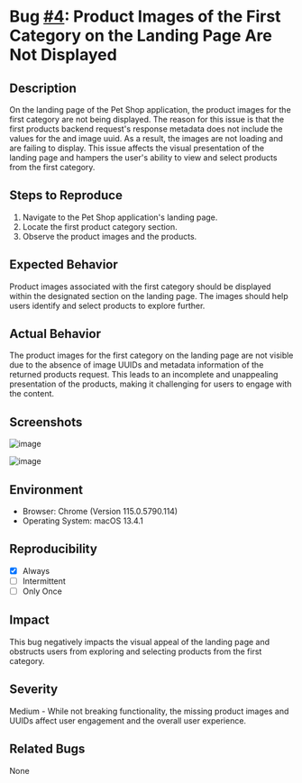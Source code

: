 # Bug [#4](https://github.com/amosnjoroge/buckhill-qa-automation-eng-task/issues/13): Product Images of the First Category on the Landing Page Are Not Displayed

## Description

On the landing page of the Pet Shop application, the product images for the first category are not being displayed. The reason for this issue is that the first products backend request's response metadata does not include the values for the and image uuid. As a result, the images are not loading and are failing to display. This issue affects the visual presentation of the landing page and hampers the user's ability to view and select products from the first category.

## Steps to Reproduce

1. Navigate to the Pet Shop application's landing page.
2. Locate the first product category section.
3. Observe the product images and the products.

## Expected Behavior

Product images associated with the first category should be displayed within the designated section on the landing page. The images should help users identify and select products to explore further.

## Actual Behavior

The product images for the first category on the landing page are not visible due to the absence of image UUIDs and metadata information of the returned products request. This leads to an incomplete and unappealing presentation of the products, making it challenging for users to engage with the content.

## Screenshots

![image](https://github.com/amosnjoroge/buckhill-qa-automation-eng-task/assets/16039248/0334bf81-d468-4ffc-b405-e52d24f98257)

![image](https://github.com/amosnjoroge/buckhill-qa-automation-eng-task/assets/16039248/8dba309c-fee4-476a-a7f3-113ce76adcdb)

## Environment

- Browser: Chrome (Version 115.0.5790.114)
- Operating System: macOS 13.4.1

## Reproducibility

- [x] Always
- [ ] Intermittent
- [ ] Only Once

## Impact

This bug negatively impacts the visual appeal of the landing page and obstructs users from exploring and selecting products from the first category.

## Severity

Medium - While not breaking functionality, the missing product images and UUIDs affect user engagement and the overall user experience.

## Related Bugs

None
